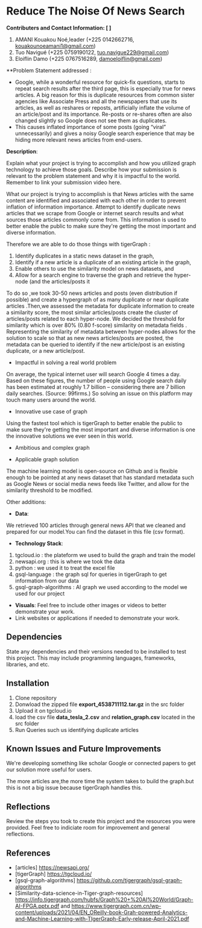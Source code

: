 # Reduce The Noise Of News Search
**Contributers and Contact Information: [ ]**
1. AMANI Kouakou Noé,leader (+225 0142662716, kouakounoeamani1@gmail.com)
2. Tuo Navigué (+225 0759190122, tuo.navigue229@gmail.com)
3. Eloiflin Damo (+225 0767516289, damoeloiflin@gmail.com)

**Problem Statement addressed :  

- Google, while a wonderful resource for quick-fix questions, starts to repeat search results after the third page, this is especially true for news articles. A big reason for this is duplicate resources from common sister agencies like Associate Press and all the newspapers that use its articles, as well as reshares or reposts, artificially inflate the volume of an article/post and its importance. Re-posts or re-shares often are also changed slightly so Google does not see them as duplicates. 
- This causes inflated importance of some posts (going “viral” unnecessarily) and gives a noisy Google search experience that may be hiding more relevant news articles from end-users.


**Description**: 

Explain what your project is trying to accomplish and how you utilized graph technology to achieve those goals. 
Describe how your submission is relevant to the problem statement and why it is impactful to the world. Remember to link your submission video here.

What our project is trying to accomplish is that News articles with the same content are identified and associated with each other in order to prevent inflation of information importance. Attempt to identify duplicate news articles that we scrape from Google or internet search results and what sources those articles commonly come from. This information is used to better enable the public to make sure they're getting the most important and diverse information.

Therefore we are able to do those things with tigerGraph : 
1. Identify duplicates in a static news dataset in the graph,
2. Identify if a new article is a duplicate of an existing article in the graph, 
3. Enable others to use the similarity model on news datasets, and
4. Allow for a search engine to traverse the graph and retrieve the hyper-node (and the articles/posts it 

To do so ,we took 30-50 news articles and posts (even distribution if possible) and create a hypergraph of as many duplicate or near duplicate articles .Then,we assessed the metadata for duplicate information to create a similarity score, the most similar articles/posts  create the cluster of articles/posts related to each hyper-node. We decided the threshold for similarity which is over 80% (0.80 f-score) similarity on metadata fields . Representing the similarity of metadata between hyper-nodes allows for the solution to scale so that as new news articles/posts are posted, the metadata can be queried to identify if the new article/post is an existing duplicate, or a new article/post.

				

- Impactful in solving a real world problem 

On average, the typical internet user will search Google 4 times a day. Based on these figures, the number of people using Google search daily has been estimated at roughly 1.7 billion – considering there are 7 billion daily searches. (Source: 99firms.) So solving an issue on this platform may touch many users around the world.

- Innovative use case of graph

Using the fastest tool which is tigerGraph to better enable the public to make sure they're getting the most important and diverse information is one the innovative solutions we ever seen in this world.

- Ambitious and complex graph


- Applicable graph solution 

The machine learning model is open-source on Github and is flexible enough to be pointed at any news dataset that has standard metadata such as Google News or social media news feeds like Twitter, and allow for the similarity threshold to be modified.


Other additions: 

 - **Data**: 

 We retrieved 100 articles through general news API that we cleaned and prepared for our model.You can find the dataset in this file (csv format). 

 - **Technology Stack**:
 1. tgcloud.io : the plateform we used to build the graph and train the model
 2. newsapi.org : this is where we took the data
 3. python : we used it to treat the excel file
 4. gsql-language : the graph sql for queries in tigerGraph to get information from our data
 5. gsql-graph-algorithms : AI graph we used according to the model we used for our project

 - **Visuals**: Feel free to include other images or videos to better demonstrate your work.
 - Link websites or applications if needed to demonstrate your work. 

## Dependencies

State any dependencies and their versions needed to be installed to test this project. This may include programming languages, frameworks, libraries, and etc. 

## Installation

1. Clone repository
2. Donwload the zipped file **export_4538711112.tar.gz** in the src folder
3. Upload it on tgcloud.io
4. load the csv file **data_tesla_2.csv** and **relation_graph.csv** located in the src folder
5. Run Queries such us identifying duplicate articles

## Known Issues and Future Improvements
We're developing something like scholar Google or connected papers to get our solution more useful for users.

The more articles are,the more time the system takes to build the graph.but this is not a big issue because tigerGraph handles this.

## Reflections

Review the steps you took to create this project and the resources you were provided. Feel free to indiciate room for improvement and general reflections.

## References
- [articles] https://newsapi.org/
- [tigerGraph] https://tgcloud.io/
- [gsql-graph-algorithms] https://github.com/tigergraph/gsql-graph-algorithms
- [Similarity-data-science-in-Tiger-graph-resources]  https://info.tigergraph.com/hubfs/Graph%20+%20AI%20World/Graph-AI-FPGA.pptx.pdf and https://www.tigergraph.com.cn/wp-content/uploads/2021/04/EN_OReilly-book-Grah-powered-Analytics-and-Machine-Learning-with-TIgerGraph-Early-release-April-2021.pdf


